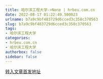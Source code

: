 ```yaml
---
title: 哈尔滨工程大学->None | hrbeu.com.cn
date: 2022-08-17 01:22:49.500023
urlname: b7a9c9bf483729d6cced3c358c370563
slug: b7a9c9bf483729d6cced3c358c370563
tags: 
- 哈尔滨工程大学
categories:
- hrbeu.com.cn
- 哈尔滨工程大学
authorbox: false
sidebar: false
---
```





[转入文章首发地址](https://zmt-m.hljtv.com/video_details.html?from=wap&id=686156)